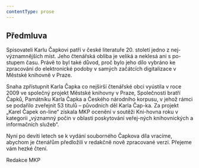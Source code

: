 ```yaml
---
contentType: prose
---
```


## Předmluva

Spisovateli Karlu Čapkovi patří v české literatuře 20. století jedno z nej-významnějších míst. Jeho čtenářská obliba je veliká a neklesá ani s po-stupem času. Právě to byl také důvod, proč bylo jeho dílo vybráno ke zpracování do elektronické podoby v samých začátcích digitalizace v Městské knihovně v Praze.

Snaha zpřístupnit Karla Čapka co nejširší čtenářské obci vyústila v roce 2009 ve společný projekt Městské knihovny v Praze, Společnosti bratří Čapků, Památníku Karla Čapka a Českého národního korpusu, v jehož rámci se podařilo zveřejnit 53 titulů – původních děl Karla Čap-ka. Za projekt „Karel Čapek on-line“ získala MKP ocenění v soutěži Kni-hovna roku v kategorii „významný počin v oblasti poskytování veřej-ných knihovnických a informačních služeb“.

Nyní po devíti letech se k vydání souborného Čapkova díla vracíme, abychom je čtenářům předložili v redakčně nově zpracované verzi. Přejeme vám hezké čtení.

Redakce MKP
